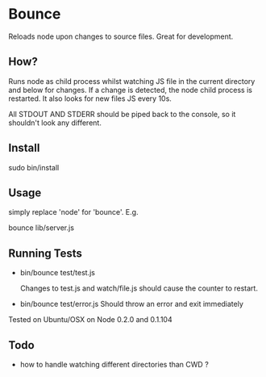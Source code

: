 Bounce
====

Reloads node upon changes to source files. 
Great for development.

How?
----

Runs node as child process whilst watching JS file in the current directory and below for changes.
If a change is detected, the node child process is restarted. It also looks for new files JS every 10s.

All STDOUT AND STDERR should be piped back to the console, so it shouldn't look any different.

Install
-----

sudo bin/install

Usage
----

simply replace 'node' for 'bounce'. E.g.

bounce lib/server.js


Running Tests
----

* bin/bounce test/test.js

  Changes to test.js and watch/file.js should cause the counter to restart.

* bin/bounce test/error.js
  Should throw an error and exit immediately

Tested on Ubuntu/OSX on Node 0.2.0 and 0.1.104

Todo
----

* how to handle watching different directories than CWD ?
